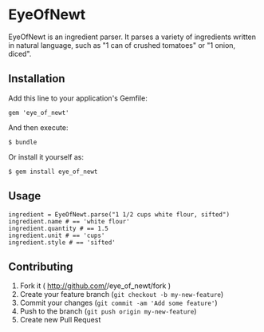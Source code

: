 # EyeOfNewt

EyeOfNewt is an ingredient parser. It parses a variety of ingredients written in natural language, such as "1
can of crushed tomatoes" or "1 onion, diced".

## Installation

Add this line to your application's Gemfile:

    gem 'eye_of_newt'

And then execute:

    $ bundle

Or install it yourself as:

    $ gem install eye_of_newt

## Usage

```
ingredient = EyeOfNewt.parse("1 1/2 cups white flour, sifted")
ingredient.name # == 'white flour'
ingredient.quantity # == 1.5
ingredient.unit # == 'cups'
ingredient.style # == 'sifted'
```

## Contributing

1. Fork it ( http://github.com/<my-github-username>/eye_of_newt/fork )
2. Create your feature branch (`git checkout -b my-new-feature`)
3. Commit your changes (`git commit -am 'Add some feature'`)
4. Push to the branch (`git push origin my-new-feature`)
5. Create new Pull Request
